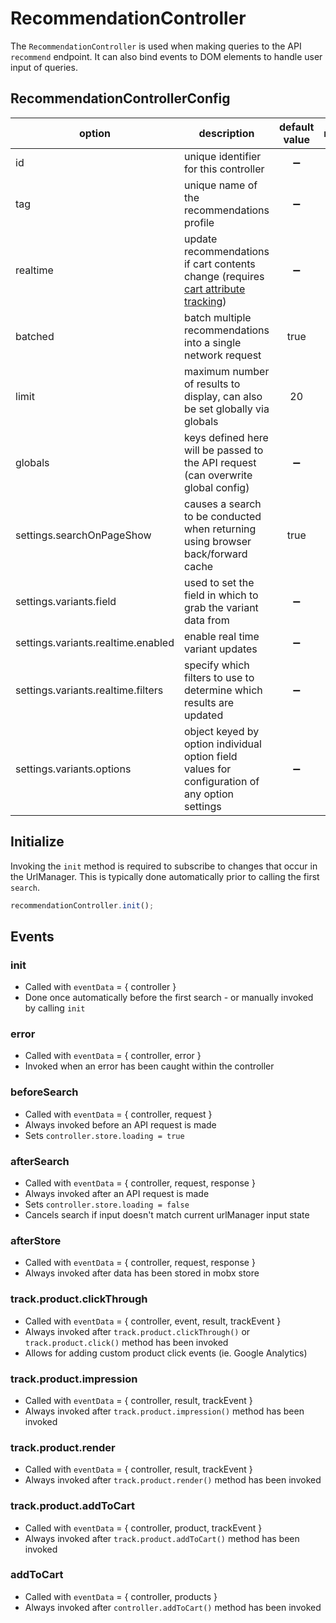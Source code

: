 # RecommendationController

The `RecommendationController` is used when making queries to the API `recommend` endpoint. It can also bind events to DOM elements to handle user input of queries.

## RecommendationControllerConfig

| option | description | default value | required | 
|---|---|:---:|:---:|
| id | unique identifier for this controller | ➖ | ✔️ |
| tag | unique name of the recommendations profile | ➖ | ✔️ |
| realtime | update recommendations if cart contents change (requires [cart attribute tracking](https://github.com/searchspring/snap/tree/main/docs/SNAP_TRACKING.md#cart-attribute-tracking)) | ➖ |   |
| batched | batch multiple recommendations into a single network request | true |   |
| limit | maximum number of results to display, can also be set globally via globals | 20 |  |
| globals | keys defined here will be passed to the API request (can overwrite global config)| ➖ |   |
| settings.searchOnPageShow | causes a search to be conducted when returning using browser back/forward cache | true |   | 
| settings.variants.field | used to set the field in which to grab the variant data from | ➖ |   | 
| settings.variants.realtime.enabled | enable real time variant updates | ➖ |   | 
| settings.variants.realtime.filters | specify which filters to use to determine which results are updated | ➖ |   | 
| settings.variants.options | object keyed by option individual option field values for configuration of any option settings  | ➖ |   | 


## Initialize
Invoking the `init` method is required to subscribe to changes that occur in the UrlManager. This is typically done automatically prior to calling the first `search`.

```typescript
recommendationController.init();
```

## Events
### init
- Called with `eventData` = { controller }
- Done once automatically before the first search - or manually invoked by calling `init`

### error
- Called with `eventData` = { controller, error }
- Invoked when an error has been caught within the controller

### beforeSearch
- Called with `eventData` = { controller, request }
- Always invoked before an API request is made 
- Sets `controller.store.loading = true`

### afterSearch
- Called with `eventData` = { controller, request, response }
- Always invoked after an API request is made 
- Sets `controller.store.loading = false`
- Cancels search if input doesn't match current urlManager input state

### afterStore
- Called with `eventData` = { controller, request, response }
- Always invoked after data has been stored in mobx store

### track.product.clickThrough
- Called with `eventData` = { controller, event, result, trackEvent } 
- Always invoked after `track.product.clickThrough()` or `track.product.click()` method has been invoked
- Allows for adding custom product click events (ie. Google Analytics)

### track.product.impression
- Called with `eventData` = { controller, result, trackEvent } 
- Always invoked after `track.product.impression()` method has been invoked

### track.product.render
- Called with `eventData` = { controller, result, trackEvent } 
- Always invoked after `track.product.render()` method has been invoked

### track.product.addToCart
- Called with `eventData` = { controller, product, trackEvent } 
- Always invoked after `track.product.addToCart()` method has been invoked

### addToCart
- Called with `eventData` = { controller, products } 
- Always invoked after `controller.addToCart()` method has been invoked


